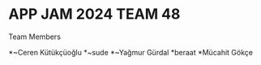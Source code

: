 # APP JAM 2024 TEAM 48
Team Members

*~Ceren Kütükçüoğlu
*~sude
*~Yağmur Gürdal
*beraat
*Mücahit Gökçe
